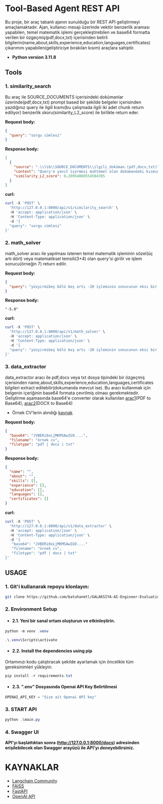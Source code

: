 # Tool-Based Agent REST API

Bu proje, bir araç tabanlı ajanın sunulduğu bir REST API geliştirmeyi amaçlamaktadır. Ajan, kullanıcı mesajı üzerinde vektör benzerlik araması yapabilen, temel matematik işlemi gerçekleştirebilen ve base64 formatta verilen bir özgeçmiş(pdf,docx,txt) içerisinden belirli bilgilerin(name,about,skills,experience,education,languages,certificates) çıkarımını yapabilen(geliştiriciye bırakılan kısım) araçlara sahiptir.

- **Python version 3.11.8**

## Tools

### 1. similarity_search

Bu araç ile SOURCE_DOCUMENTS içerisindeki dokümanlar üzerinde(pdf,docx,txt) prompt based bir şekilde belgeler içerisinden yazdığınız query ile ilgili kısmı(bu çalışmada ilgili iki adet chunk return ediliyor) benzerlik skoru(similarity_L2_score) ile birlikte return eder.

**Request body:**
```json
{
  "query": "sorgu cümlesi"
}
```
	
**Response body:**
```json
[
  {
    "source": ".\\lib\\SOURCE_DOCUMENTS\\ilgili_doküman.(pdf,docx,txt)",
    "content": "Query'e yanıt içermesi muhtemel olan dokümandaki kısmın içeriği",
    "similarity_L2_score": 0.20954060554504395 
  }
]
```
**curl:**

```powershell
curl -X 'POST' \
  'http://127.0.0.1:8000/api/v1/similarity_search' \
  -H 'accept: application/json' \
  -H 'Content-Type: application/json' \
  -d '{
  "query": "sorgu cümlesi"
}'
```


### 2. math_solver
math_solver aracı ile yapılması istenen temel matematik işleminin sözel(üç artı dört) veya matematiksel temsili(3+4)  olan query'si girilir ve işlem sonucu(örneğin 7) return edilir.


**Request body:**
```json
{
  "query": "yüzyirmibeş bölü beş artı -20 işleminin sonucunun eksi bir ile çarpımının sonucu nedir? "
}
```

**Response body:**
```
"-5.0"
```
**curl:**

```powershell
curl -X 'POST' \
  'http://127.0.0.1:8000/api/v1/math_solver' \
  -H 'accept: application/json' \
  -H 'Content-Type: application/json' \
  -d '{
  "query": "yüzyirmibeş bölü beş artı -20 işleminin sonucunun eksi bir ile çarpımının sonucu nedir? "
}'
```

### 3. data_extractor

data_extractor aracı ile pdf,docx veya txt dosya tipindeki bir özgeçmiş içerisinden name,about,skills,experience,education,languages,certificates bilgileri extract edilebilir(dokumanda mevcut ise).
Bu aracı kullanmak için belgenin içeriğinin base64 formata çevrilmiş olması gerekmektedir.
Geliştirme aşamasında base64'e converter olarak kullanılan [araç1](https://base64.guru/converter/encode/pdf)(PDF to Base64), [araç2](https://base64.guru/converter/encode/file)(DOCX to Base64)
- Örnek CV'lerin alındığı [kaynak](https://cvlazim.net/dolu-cv-ornekleri-ozgecmisinizi-orneklerle-guclendirin.html)

**Request body:**
```json
{
  "base64": "JVBERi0xLjMKMSAwIG9....",
  "filename": "örnek cv",
  "filetype": "pdf | docx | txt"
}
```
	
**Response body:**
```json
{
  "name": "",
  "about": "",
  "skills": [],
  "experience": [],
  "education": [],
  "languages": [],
  "certificates": []
}
```
**curl:**

```powershell
curl -X 'POST' \
  'http://127.0.0.1:8000/api/v1/data_extractor' \
  -H 'accept: application/json' \
  -H 'Content-Type: application/json' \
  -d '{
   "base64": "JVBERi0xLjMKMSAwIG9...."
   "filename": "örnek cv",
   "filetype": "pdf | docx | txt"
}'
```

## USAGE
### 1. Git'i kullanarak repoyu klonlayın:

```bash
git clone https://github.com/batuhanmtl/GALAKSIYA-AI-Engineer-Evaluation.git
```
### 2. Environment Setup
- #### 2.1. Yeni bir sanal ortam oluşturun ve etkinleştirin.

```powershell
python -m venv .venv

.\.venv\Scripts\activate            
```
- #### 2.2. Install the dependencies using pip

Ortamınızı kodu çalıştıracak şekilde ayarlamak için öncelikle tüm gereksinimleri yükleyin:

```powershell
pip install -r requirements.txt
```
- #### 2.3. ".env" Dosyasında Openai API Key Belirtilmesi
```powershell
OPENAI_API_KEY = "Size ait Openai API key"
```


### 3. START API
 
```powershell
python .\main.py
```

### 4. Swagger UI

**API'yı başlattıktan sonra (http://127.0.0.1:8000/docs) adresinden erişilebilecek olan Swagger arayüzü ile API'yı deneyebilirsiniz.**

# KAYNAKLAR
- [Langchain Community](https://api.python.langchain.com/en/latest/community_api_reference.html)
- [FAISS](https://api.python.langchain.com/en/latest/vectorstores/langchain_community.vectorstores.faiss.FAISS.html) 
- [FastAPI](https://fastapi.tiangolo.com/)
- [OpenAI API](https://platform.openai.com/docs/quickstart?context=python)




